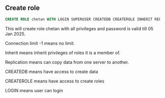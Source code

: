 

## Create role
```sql
CREATE ROLE chetan WITH LOGIN SUPERUSER CREATEDB CREATEROLE INHERIT REPLICATION CONNECTION LIMIT -1 VALID UNTIL '2025-01-05T12:36:23+05:30' PASSWORD 'xxxxxx';
```
This will create role chetan with all privileges and password is valid till 05 Jan 2025. 

Connection limit -1 means no limit.

Inherit means inherit privileges of roles it is a member of.

Replication means can copy data from one server to another.

CREATEDB means have access to create data

CREATEROLE means have access to create roles

LOGIN means user can login
 
